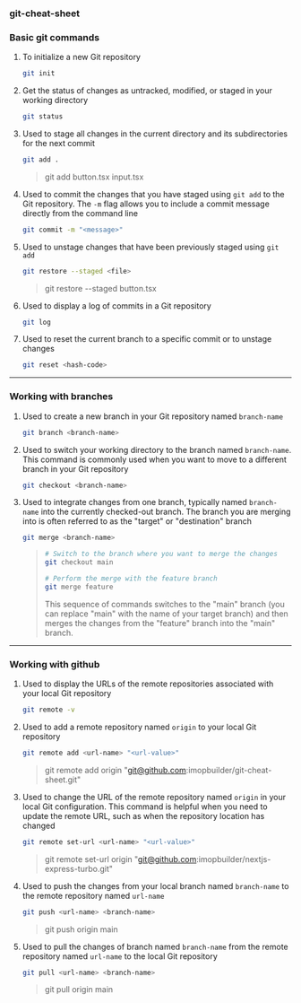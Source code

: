### git-cheat-sheet

### Basic git commands

1. To initialize a new Git repository
    ```bash
    git init
    ```

2. Get the status of changes as untracked, modified, or staged in your working directory
    ```bash
    git status
    ```

3. Used to stage all changes in the current directory and its subdirectories for the next commit
    ```bash
    git add .
    ```
    > git add button.tsx input.tsx
  
4. Used to commit the changes that you have staged using ```git add``` to the Git repository. The ```-m``` flag allows you to include a commit message directly from the command line
    ```bash
    git commit -m "<message>"
    ```
  
5. Used to unstage changes that have been previously staged using ```git add```
    ```bash
    git restore --staged <file>
    ```
    > git restore --staged button.tsx

6. Used to display a log of commits in a Git repository
    ```bash
    git log
    ```

7. Used to reset the current branch to a specific commit or to unstage changes
    ```bash
    git reset <hash-code>
    ```

---
### Working with branches

1. Used to create a new branch in your Git repository named ```branch-name```
    ```bash
    git branch <branch-name>
    ```

2. Used to switch your working directory to the branch named ```branch-name```. This command is commonly used when you want to move to a different branch in your Git repository
    ```bash
    git checkout <branch-name>
    ```

3. Used to integrate changes from one branch, typically named ```branch-name``` into the currently checked-out branch. The branch you are merging into is often referred to as the "target" or "destination" branch
    ```bash
    git merge <branch-name>
    ```
    > ```bash
    > # Switch to the branch where you want to merge the changes
    > git checkout main
    >
    > # Perform the merge with the feature branch
    > git merge feature
    > ```
    > This sequence of commands switches to the "main" branch (you can replace "main" with the name of your target branch) and then merges the changes from the "feature" branch into the "main" branch.

---
### Working with github

1. Used to display the URLs of the remote repositories associated with your local Git repository
    ```bash
    git remote -v
    ```

2. Used to add a remote repository named ```origin``` to your local Git repository
    ```bash
    git remote add <url-name> "<url-value>"
    ```
    > git remote add origin "git@github.com:imopbuilder/git-cheat-sheet.git"

3. Used to change the URL of the remote repository named ```origin``` in your local Git configuration. This command is helpful when you need to update the remote URL, such as when the repository location has changed
    ```bash
    git remote set-url <url-name> "<url-value>"
    ```
    > git remote set-url origin "git@github.com:imopbuilder/nextjs-express-turbo.git"

4. Used to push the changes from your local branch named ```branch-name``` to the remote repository named ```url-name```
   ```bash
   git push <url-name> <branch-name>
   ```
   > git push origin main
   
5. Used to pull the changes of branch named ```branch-name``` from the remote repository named ```url-name``` to the local Git repository
    ```bash
    git pull <url-name> <branch-name>
    ```
    > git pull origin main
